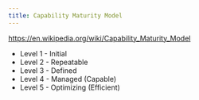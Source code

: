 ```yaml
---
title: Capability Maturity Model
---
```


<https://en.wikipedia.org/wiki/Capability_Maturity_Model>

* Level 1 - Initial
* Level 2 - Repeatable
* Level 3 - Defined
* Level 4 - Managed (Capable)
* Level 5 - Optimizing (Efficient)
